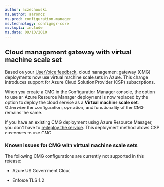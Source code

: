 ```yaml
---
author: aczechowski
ms.author: aaroncz
ms.prod: configuration-manager
ms.technology: configmgr-core
ms.topic: include
ms.date: 09/10/2010
---
```


## <a name="bkmk_cmgvmss"></a> Cloud management gateway with virtual machine scale set

<!--3601040-->

Based on your [UserVoice feedback](https://configurationmanager.uservoice.com/forums/300492-ideas/suggestions/17404900-cloud-management-gateway-as-csp), cloud management gateway (CMG) deployments now use virtual machine scale sets in Azure. This change introduces support for Azure Cloud Solution Provider (CSP) subscriptions.

When you create a CMG in the Configuration Manager console, the option to use an Azure Resource Manager deployment is now replaced by the option to deploy the cloud service as a **Virtual machine scale set**. Otherwise the configuration, operation, and functionality of the CMG remains the same.

If you have an existing CMG deployment using Azure Resource Manager, you don't have to [redeploy the service](https://docs.microsoft.com/mem/configmgr/core/clients/manage/cmg/setup-cloud-management-gateway#redeploy-the-service). This deployment method allows CSP customers to use CMG.

### Known issues for CMG with virtual machine scale sets

The following CMG configurations are currently not supported in this release:

- Azure US Government Cloud

- Enforce TLS 1.2
